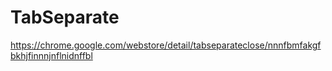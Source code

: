 # TabSeparate

https://chrome.google.com/webstore/detail/tabseparateclose/nnnfbmfakgfbkhjfinnnjnflnidnffbl

